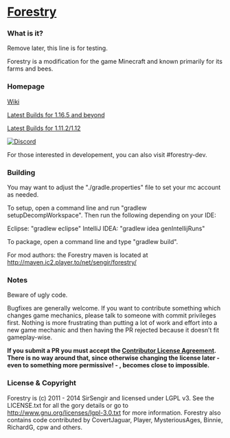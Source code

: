 [Forestry](https://minecraft.curseforge.com/projects/forestry/files)
====================================

### What is it?

Remove later, this line is for testing.

Forestry is a modification for the game Minecraft and known primarily for its farms and bees. 

### Homepage

[Wiki](http://forestry.sengir.net/)

[Latest Builds for 1.16.5 and beyond](https://github.com/ForestryMC/ForestryMC/actions)

[Latest Builds for 1.11.2/1.12](http://jenkins.ic2.player.to/job/Forestry_1.11/)

[![Discord](https://img.shields.io/discord/417745379258400778.svg?colorB=7289DA&logo=data:image/png;base64,iVBORw0KGgoAAAANSUhEUgAAAHYAAABWAgMAAABnZYq0AAAACVBMVEUAAB38%2FPz%2F%2F%2F%2Bm8P%2F9AAAAAXRSTlMAQObYZgAAAAFiS0dEAIgFHUgAAAAJcEhZcwAACxMAAAsTAQCanBgAAAAHdElNRQfhBxwQJhxy2iqrAAABoElEQVRIx7WWzdGEIAyGgcMeKMESrMJ6rILZCiiBg4eYKr%2Fd1ZAfgXFm98sJfAyGNwno3G9sLucgYGpQ4OGVRxQTREMDZjF7ILSWjoiHo1n%2BE03Aw8p7CNY5IhkYd%2F%2F6MtO3f8BNhR1QWnarCH4tr6myl0cWgUVNcfMcXACP1hKrGMt8wcAyxide7Ymcgqale7hN6846uJCkQxw6GG7h2MH4Czz3cLqD1zHu0VOXMfZjHLoYvsdd0Q7ZvsOkafJ1P4QXxrWFd14wMc60h8JKCbyQvImzlFjyGoZTKzohwWR2UzSONHhYXBQOaKKsySsahwGGDnb%2FiYPJw22sCqzirSULYy1qtHhXGbtgrM0oagBV4XiTJok3GoLoDNH8ooTmBm7ZMsbpFzi2bgPGoXWXME6XT%2BRJ4GLddxJ4PpQy7tmfoU2HPN6cKg%2BledKHBKlF8oNSt5w5g5o8eXhu1IOlpl5kGerDxIVT%2BztzKepulD8utXqpChamkzzuo7xYGk%2FkpSYuviLXun5bzdRf0Krejzqyz7Z3p0I1v2d6HmA07dofmS48njAiuMgAAAAASUVORK5CYII%3D)](https://discord.gg/49XNRJk)

For those interested in developement, you can also visit #forestry-dev.

### Building

You may want to adjust the "./gradle.properties" file to set your mc account as needed.

To setup, open a command line and run "gradlew setupDecompWorkspace". Then run the following depending on your IDE:

Eclipse: "gradlew eclipse"
IntelliJ IDEA: "gradlew idea genIntellijRuns"

To package, open a command line and type "gradlew build".

For mod authors: the Forestry maven is located at http://maven.ic2.player.to/net/sengir/forestry/

### Notes

Beware of ugly code.

Bugfixes are generally welcome. If you want to contribute something which changes game mechanics, please talk to someone with commit privileges first. Nothing is more frustrating than putting a lot of work and effort into a new game mechanic and then having the PR rejected because it doesn’t fit gameplay-wise.

**If you submit a PR you must accept the [Contributor License Agreement](https://cla-assistant.io/ForestryMC/ForestryMC). There is no way around that, since otherwise changing the license later - even to something more permissive! - , becomes close to impossible.**

### License & Copyright

Forestry is (c) 2011 - 2014 SirSengir and licensed under LGPL v3. See the LICENSE.txt for all the gory details or go to http://www.gnu.org/licenses/lgpl-3.0.txt for more information. Forestry also contains code contributed by CovertJaguar, Player, MysteriousAges, Binnie, RichardG, cpw and others.
